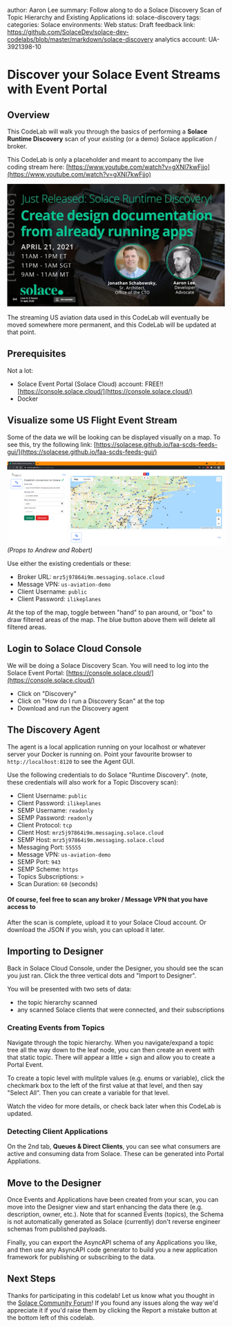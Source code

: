 author: Aaron Lee
summary: Follow along to do a Solace Discovery Scan of Topic Hierarchy and Existing Applications
id: solace-discovery
tags:
categories: Solace
environments: Web
status: Draft
feedback link: https://github.com/SolaceDev/solace-dev-codelabs/blob/master/markdown/solace-discovery
analytics account: UA-3921398-10

# Discover your Solace Event Streams with Event Portal

## Overview

This CodeLab will walk you through the basics of performing a **Solace Runtime Discovery** scan of your _existing_ (or a demo) Solace application / broker.

This CodeLab is only a placeholder and meant to accompany the live coding stream here: [https://www.youtube.com/watch?v=gXNI7kwFjjo](https://www.youtube.com/watch?v=gXNI7kwFjjo)

![Thumbnail](img/thumbnail.png)

The streaming US aviation data used in this CodeLab will eventually be moved somewhere more permanent, and this CodeLab will be updated at that point.


## Prerequisites

Not a lot:

- Solace Event Portal (Solace Cloud) account: FREE!! [https://console.solace.cloud/](https://console.solace.cloud/)
- Docker



## Visualize some US Flight Event Stream

Some of the data we will be looking can be displayed visually on a map.  To see this, try the following link: [https://solacese.github.io/faa-scds-feeds-gui/](https://solacese.github.io/faa-scds-feeds-gui/)

![GUI](img/gui.png)
_(Props to Andrew and Robert)_

Use either the existing credentials or these:

- Broker URL: `mrz5j97864i9m.messaging.solace.cloud`
- Message VPN: `us-aviation-demo`
- Client Username: `public`
- Client Password: `ilikeplanes`

At the top of the map, toggle between "hand" to pan around, or "box" to draw filtered areas of the map.  The blue button above them will delete all filtered areas.



## Login to Solace Cloud Console

We will be doing a Solace Discovery Scan.  You will need to log into the Solace Event Portal: [https://console.solace.cloud/](https://console.solace.cloud/)

- Click on "Discovery"
- Click on "How do I run a Discovery Scan" at the top
- Download and run the Discovery agent




## The Discovery Agent

The agent is a local application running on your localhost or whatever server your Docker is running on.  Point your favourite browser to `http://localhost:8120` to see the Agent GUI.

Use the following credentials to do Solace "Runtime Discovery".  (note, these credentials will also work for a Topic Discovery scan):

- Client Username: `public`
- Client Password: `ilikeplanes`
- SEMP Username: `readonly`
- SEMP Password: `readonly`
- Client Protocol: `tcp`
- Client Host: `mrz5j97864i9m.messaging.solace.cloud`
- SEMP Host: `mrz5j97864i9m.messaging.solace.cloud`
- Messaging Port: `55555`
- Message VPN: `us-aviation-demo`
- SEMP Port: `943`
- SEMP Scheme: `https`
- Topics Subscriptions: `>`
- Scan Duration: `60` (seconds)

#### Of course, feel free to scan any broker / Message VPN that you have access to

After the scan is complete, upload it to your Solace Cloud account.  Or download the JSON if you wish, you can upload it later.




## Importing to Designer

Back in Solace Cloud Console, under the Designer, you should see the scan you just ran. Click the three vertical dots and "Import to Designer".

You will be presented with two sets of data:

* the topic hierarchy scanned
* any scanned Solace clients that were connected, and their subscriptions


### Creating Events from Topics

Navigate through the topic hierarchy.  When you navigate/expand a topic tree all the way down to the leaf node, you can then create an event with that static topic.  There will appear a little + sign and allow you to create a Portal Event.

To create a topic level with mulitple values (e.g. enums or variable), click the checkmark box to the left of the first value at that level, and then say "Select All".  Then you can create a variable for that level.

Watch the video for more details, or check back later when this CodeLab is updated.


### Detecting Client Applications

On the 2nd tab, **Queues & Direct Clients**, you can see what consumers are active and consuming data from Solace.  These can be generated into Portal Appliations.




## Move to the Designer

Once Events and Applications have been created from your scan, you can move into the Designer view and start enhancing the data there (e.g. description, owner, etc.).  Note that for scanned Events (topics), the Schema is not automatically generated as Solace (currently) don't reverse engineer schemas from published payloads.

Finally, you can export the AsyncAPI schema of any Applications you like, and then use any AsyncAPI code generator to build you a new application framework for publishing or subscribing to the data.




## Next Steps

Thanks for participating in this codelab! Let us know what you thought in the [Solace Community Forum](https://solace.community/)! If you found any issues along the way we'd appreciate it if you'd raise them by clicking the Report a mistake button at the bottom left of this codelab.

